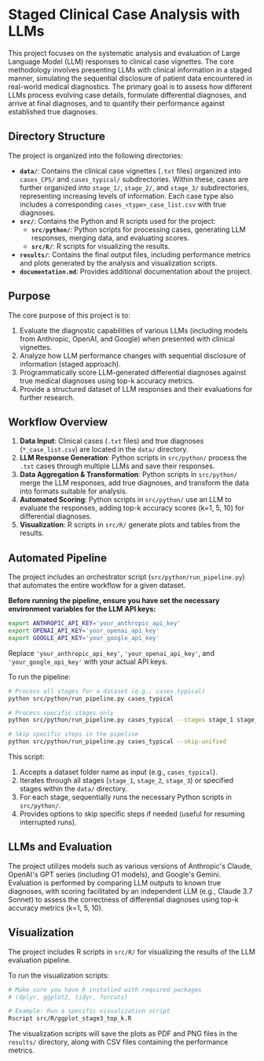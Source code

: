 # Staged Clinical Case Analysis with LLMs

This project focuses on the systematic analysis and evaluation of Large Language Model (LLM) responses to clinical case vignettes. The core methodology involves presenting LLMs with clinical information in a staged manner, simulating the sequential disclosure of patient data encountered in real-world medical diagnostics. The primary goal is to assess how different LLMs process evolving case details, formulate differential diagnoses, and arrive at final diagnoses, and to quantify their performance against established true diagnoses.

## Directory Structure

The project is organized into the following directories:

*   **`data/`**: Contains the clinical case vignettes (`.txt` files) organized into `cases_CPS/` and `cases_typical/` subdirectories. Within these, cases are further organized into `stage_1/`, `stage_2/`, and `stage_3/` subdirectories, representing increasing levels of information. Each case type also includes a corresponding `cases_<type>_case_list.csv` with true diagnoses.
*   **`src/`**: Contains the Python and R scripts used for the project:
    *   **`src/python/`**: Python scripts for processing cases, generating LLM responses, merging data, and evaluating scores.
    *   **`src/R/`**: R scripts for visualizing the results.
*   **`results/`**: Contains the final output files, including performance metrics and plots generated by the analysis and visualization scripts.
*   **`documentation.md`**: Provides additional documentation about the project.

## Purpose

The core purpose of this project is to:
1.  Evaluate the diagnostic capabilities of various LLMs (including models from Anthropic, OpenAI, and Google) when presented with clinical vignettes.
2.  Analyze how LLM performance changes with sequential disclosure of information (staged approach).
3.  Programmatically score LLM-generated differential diagnoses against true medical diagnoses using top-k accuracy metrics.
4.  Provide a structured dataset of LLM responses and their evaluations for further research.

## Workflow Overview

1.  **Data Input**: Clinical cases (`.txt` files) and true diagnoses (`*_case_list.csv`) are located in the `data/` directory.
2.  **LLM Response Generation**: Python scripts in `src/python/` process the `.txt` cases through multiple LLMs and save their responses.
3.  **Data Aggregation & Transformation**: Python scripts in `src/python/` merge the LLM responses, add true diagnoses, and transform the data into formats suitable for analysis.
4.  **Automated Scoring**: Python scripts in `src/python/` use an LLM to evaluate the responses, adding top-k accuracy scores (k=1, 5, 10) for differential diagnoses.
5.  **Visualization**: R scripts in `src/R/` generate plots and tables from the results.

## Automated Pipeline

The project includes an orchestrator script (`src/python/run_pipeline.py`) that automates the entire workflow for a given dataset.

**Before running the pipeline, ensure you have set the necessary environment variables for the LLM API keys:**

```bash
export ANTHROPIC_API_KEY='your_anthropic_api_key'
export OPENAI_API_KEY='your_openai_api_key'
export GOOGLE_API_KEY='your_google_api_key'
```

Replace `'your_anthropic_api_key'`, `'your_openai_api_key'`, and `'your_google_api_key'` with your actual API keys.

To run the pipeline:

```bash
# Process all stages for a dataset (e.g., cases_typical)
python src/python/run_pipeline.py cases_typical

# Process specific stages only
python src/python/run_pipeline.py cases_typical --stages stage_1 stage_3

# Skip specific steps in the pipeline
python src/python/run_pipeline.py cases_typical --skip-unified
```

This script:
1. Accepts a dataset folder name as input (e.g., `cases_typical`).
2. Iterates through all stages (`stage_1`, `stage_2`, `stage_3`) or specified stages within the `data/` directory.
3. For each stage, sequentially runs the necessary Python scripts in `src/python/`.
4. Provides options to skip specific steps if needed (useful for resuming interrupted runs).

## LLMs and Evaluation

The project utilizes models such as various versions of Anthropic's Claude, OpenAI's GPT series (including O1 models), and Google's Gemini. Evaluation is performed by comparing LLM outputs to known true diagnoses, with scoring facilitated by an independent LLM (e.g., Claude 3.7 Sonnet) to assess the correctness of differential diagnoses using top-k accuracy metrics (k=1, 5, 10).

## Visualization

The project includes R scripts in `src/R/` for visualizing the results of the LLM evaluation pipeline.

To run the visualization scripts:

```bash
# Make sure you have R installed with required packages
# (dplyr, ggplot2, tidyr, forcats)

# Example: Run a specific visualization script
Rscript src/R/ggplot_stage3_top_k.R
```

The visualization scripts will save the plots as PDF and PNG files in the `results/` directory, along with CSV files containing the performance metrics.




